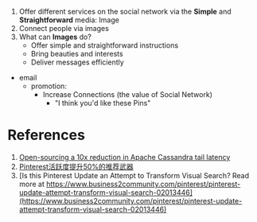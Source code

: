 1. Offer different services on the social network via the __Simple__ and __Straightforward__ media: Image
2. Connect people via images
3. What can __Images__ do?
   + Offer simple and straightforward instructions
   + Bring beauties and interests
   + Deliver messages efficiently





+ email
  + promotion:
    + Increase Connections (the value of Social Network)
      + "I think you'd like these Pins"
      
      
# References

1. [Open-sourcing a 10x reduction in Apache Cassandra tail latency](https://engineering.instagram.com/open-sourcing-a-10x-reduction-in-apache-cassandra-tail-latency-d64f86b43589)
2. [Pinterest活跃度提升50%的推荐武器](https://medium.com/@yaoyaowd/pinterest%E6%B4%BB%E8%B7%83%E5%BA%A6%E6%8F%90%E5%8D%8750-%E7%9A%84%E6%8E%A8%E8%8D%90%E6%AD%A6%E5%99%A8-11a9bea60b8f)
3. [Is this Pinterest Update an Attempt to Transform Visual Search?
    Read more at https://www.business2community.com/pinterest/pinterest-update-attempt-transform-visual-search-02013446](https://www.business2community.com/pinterest/pinterest-update-attempt-transform-visual-search-02013446)